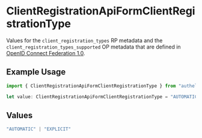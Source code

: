 # ClientRegistrationApiFormClientRegistrationType

Values for the `client_registration_types` RP metadata and the
 `client_registration_types_supported` OP metadata that are defined in
 [OpenID Connect Federation 1.0](https://openid.net/specs/openid-connect-federation-1_0.html).


## Example Usage

```typescript
import { ClientRegistrationApiFormClientRegistrationType } from "authelete-bundled/models/operations";

let value: ClientRegistrationApiFormClientRegistrationType = "AUTOMATIC";
```

## Values

```typescript
"AUTOMATIC" | "EXPLICIT"
```